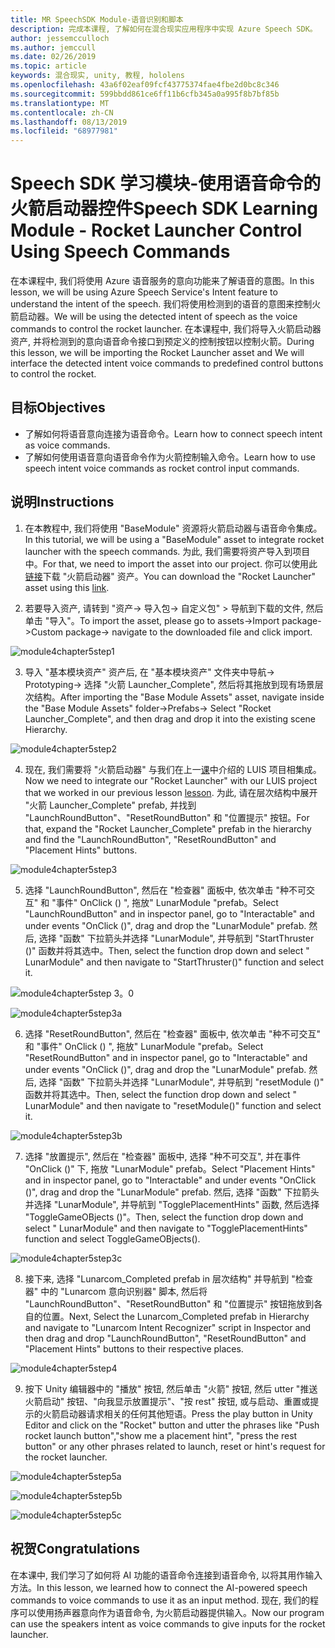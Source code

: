 ```yaml
---
title: MR SpeechSDK Module-语音识别和脚本
description: 完成本课程, 了解如何在混合现实应用程序中实现 Azure Speech SDK。
author: jessemcculloch
ms.author: jemccull
ms.date: 02/26/2019
ms.topic: article
keywords: 混合现实, unity, 教程, hololens
ms.openlocfilehash: 43a6f02eaf09fcf43775374fae4fbe2d0bc8c346
ms.sourcegitcommit: 599bbdd861ce6ff11b6cfb345a0a995f8b7bf85b
ms.translationtype: MT
ms.contentlocale: zh-CN
ms.lasthandoff: 08/13/2019
ms.locfileid: "68977981"
---
```

# <a name="speech-sdk-learning-module---rocket-launcher-control-using-speech-commands"></a><span data-ttu-id="ed179-104">Speech SDK 学习模块-使用语音命令的火箭启动器控件</span><span class="sxs-lookup"><span data-stu-id="ed179-104">Speech SDK Learning Module - Rocket Launcher Control Using Speech Commands</span></span>

<span data-ttu-id="ed179-105">在本课程中, 我们将使用 Azure 语音服务的意向功能来了解语音的意图。</span><span class="sxs-lookup"><span data-stu-id="ed179-105">In this lesson, we will be using Azure Speech Service's Intent feature to understand the intent of the speech.</span></span> <span data-ttu-id="ed179-106">我们将使用检测到的语音的意图来控制火箭启动器。</span><span class="sxs-lookup"><span data-stu-id="ed179-106">We will be using the detected intent of speech as the voice commands to control the rocket launcher.</span></span> <span data-ttu-id="ed179-107">在本课程中, 我们将导入火箭启动器资产, 并将检测到的意向语音命令接口到预定义的控制按钮以控制火箭。</span><span class="sxs-lookup"><span data-stu-id="ed179-107">During this lesson, we will be importing the Rocket Launcher asset and We will interface the detected intent voice commands to predefined control buttons to control the rocket.</span></span> 

## <a name="objectives"></a><span data-ttu-id="ed179-108">目标</span><span class="sxs-lookup"><span data-stu-id="ed179-108">Objectives</span></span>

- <span data-ttu-id="ed179-109">了解如何将语音意向连接为语音命令。</span><span class="sxs-lookup"><span data-stu-id="ed179-109">Learn how to connect speech intent as voice commands.</span></span>
- <span data-ttu-id="ed179-110">了解如何使用语音意向语音命令作为火箭控制输入命令。</span><span class="sxs-lookup"><span data-stu-id="ed179-110">Learn how to use speech intent voice commands as rocket control input commands.</span></span>

## <a name="instructions"></a><span data-ttu-id="ed179-111">说明</span><span class="sxs-lookup"><span data-stu-id="ed179-111">Instructions</span></span>
1. <span data-ttu-id="ed179-112">在本教程中, 我们将使用 "BaseModule" 资源将火箭启动器与语音命令集成。</span><span class="sxs-lookup"><span data-stu-id="ed179-112">In this tutorial, we will be using a "BaseModule" asset to integrate rocket launcher with the speech commands.</span></span> <span data-ttu-id="ed179-113">为此, 我们需要将资产导入到项目中。</span><span class="sxs-lookup"><span data-stu-id="ed179-113">For that, we need to import the asset into our project.</span></span> <span data-ttu-id="ed179-114">你可以使用此[链接](https://github.com/microsoft/MixedRealityLearning/releases/tag/1.2)下载 "火箭启动器" 资产。</span><span class="sxs-lookup"><span data-stu-id="ed179-114">You can download the "Rocket Launcher" asset using this [link](https://github.com/microsoft/MixedRealityLearning/releases/tag/1.2).</span></span> 

2. <span data-ttu-id="ed179-115">若要导入资产, 请转到 "资产-> 导入包-> 自定义包" > 导航到下载的文件, 然后单击 "导入"。</span><span class="sxs-lookup"><span data-stu-id="ed179-115">To import the asset, please go to assets->Import package->Custom package-> navigate to the downloaded file and click import.</span></span>

![module4chapter5step1](images/module4chapter5step1.PNG)

3. <span data-ttu-id="ed179-117">导入 "基本模块资产" 资产后, 在 "基本模块资产" 文件夹中导航-> Prototyping-> 选择 "火箭 Launcher_Complete", 然后将其拖放到现有场景层次结构。</span><span class="sxs-lookup"><span data-stu-id="ed179-117">After importing the  "Base Module Assets" asset, navigate inside the "Base Module Assets" folder->Prefabs-> Select "Rocket Launcher_Complete", and then drag and drop it into the existing scene Hierarchy.</span></span>

![module4chapter5step2](images/module4chapter5step2.PNG)

4. <span data-ttu-id="ed179-119">现在, 我们需要将 "火箭启动器" 与我们在上一[课](mrlearning-speechSDK-ch4.md)中介绍的 LUIS 项目相集成。</span><span class="sxs-lookup"><span data-stu-id="ed179-119">Now we need to integrate our "Rocket Launcher" with our LUIS project that we worked in our previous lesson [lesson](mrlearning-speechSDK-ch4.md).</span></span> <span data-ttu-id="ed179-120">为此, 请在层次结构中展开 "火箭 Launcher_Complete" prefab, 并找到 "LaunchRoundButton"、"ResetRoundButton" 和 "位置提示" 按钮。</span><span class="sxs-lookup"><span data-stu-id="ed179-120">For that, expand the "Rocket Launcher_Complete" prefab in the hierarchy and find the "LaunchRoundButton", "ResetRoundButton" and "Placement Hints" buttons.</span></span>

![module4chapter5step3](images/module4chapter5step3.PNG)

5. <span data-ttu-id="ed179-122">选择 "LaunchRoundButton", 然后在 "检查器" 面板中, 依次单击 "种不可交互" 和 "事件" OnClick () ", 拖放" LunarModule "prefab。</span><span class="sxs-lookup"><span data-stu-id="ed179-122">Select "LaunchRoundButton" and in inspector panel, go to "Interactable" and under events "OnClick ()", drag and drop the "LunarModule" prefab.</span></span> <span data-ttu-id="ed179-123">然后, 选择 "函数" 下拉箭头并选择 "LunarModule", 并导航到 "StartThruster ()" 函数并将其选中。</span><span class="sxs-lookup"><span data-stu-id="ed179-123">Then, select the function drop down and select " LunarModule" and then navigate to "StartThruster()" function and select it.</span></span>

![module4chapter5step 3。0](images/module4chapter5step3.0.PNG)

![module4chapter5step3a](images/module4chapter5step3a.PNG)

6. <span data-ttu-id="ed179-126">选择 "ResetRoundButton", 然后在 "检查器" 面板中, 依次单击 "种不可交互" 和 "事件" OnClick () ", 拖放" LunarModule "prefab。</span><span class="sxs-lookup"><span data-stu-id="ed179-126">Select "ResetRoundButton" and in inspector panel, go to "Interactable" and under events "OnClick ()", drag and drop the "LunarModule" prefab.</span></span> <span data-ttu-id="ed179-127">然后, 选择 "函数" 下拉箭头并选择 "LunarModule", 并导航到 "resetModule ()" 函数并将其选中。</span><span class="sxs-lookup"><span data-stu-id="ed179-127">Then, select the function drop down and select " LunarModule" and then navigate to "resetModule()" function and select it.</span></span>

![module4chapter5step3b](images/module4chapter5step3b.PNG)

7. <span data-ttu-id="ed179-129">选择 "放置提示", 然后在 "检查器" 面板中, 选择 "种不可交互", 并在事件 "OnClick ()" 下, 拖放 "LunarModule" prefab。</span><span class="sxs-lookup"><span data-stu-id="ed179-129">Select "Placement Hints" and in inspector panel, go to "Interactable" and under events "OnClick ()", drag and drop the "LunarModule" prefab.</span></span> <span data-ttu-id="ed179-130">然后, 选择 "函数" 下拉箭头并选择 "LunarModule", 并导航到 "TogglePlacementHints" 函数, 然后选择 "ToggleGameOBjects ()"。</span><span class="sxs-lookup"><span data-stu-id="ed179-130">Then, select the function drop down and select " LunarModule" and then navigate to "TogglePlacementHints" function and select ToggleGameOBjects().</span></span>

![module4chapter5step3c](images/module4chapter5step3c.PNG)

8.  <span data-ttu-id="ed179-132">接下来, 选择 "Lunarcom_Completed prefab in 层次结构" 并导航到 "检查器" 中的 "Lunarcom 意向识别器" 脚本, 然后将 "LaunchRoundButton"、"ResetRoundButton" 和 "位置提示" 按钮拖放到各自的位置。</span><span class="sxs-lookup"><span data-stu-id="ed179-132">Next, Select the Lunarcom_Completed prefab in Hierarchy and navigate to "Lunarcom Intent Recognizer" script in Inspector and then drag and drop  "LaunchRoundButton", "ResetRoundButton" and "Placement Hints" buttons to their respective places.</span></span>

![module4chapter5step4](images/module4chapter5step4.PNG)

9. <span data-ttu-id="ed179-134">按下 Unity 编辑器中的 "播放" 按钮, 然后单击 "火箭" 按钮, 然后 utter "推送火箭启动" 按钮、"向我显示放置提示"、"按 rest" 按钮, 或与启动、重置或提示的火箭启动器请求相关的任何其他短语。</span><span class="sxs-lookup"><span data-stu-id="ed179-134">Press the play button in Unity Editor and click on the "Rocket" button and utter the phrases like "Push rocket launch button","show me a placement hint", "press the rest button" or any other phrases related to launch, reset or hint's request for the rocket launcher.</span></span>

![module4chapter5step5a](images/module4chapter5step5a.PNG)

![module4chapter5step5b](images/module4chapter5step5b.PNG)

![module4chapter5step5c](images/module4chapter5step5c.PNG)

## <a name="congratulations"></a><span data-ttu-id="ed179-138">祝贺</span><span class="sxs-lookup"><span data-stu-id="ed179-138">Congratulations</span></span>

<span data-ttu-id="ed179-139">在本课中, 我们学习了如何将 AI 功能的语音命令连接到语音命令, 以将其用作输入方法。</span><span class="sxs-lookup"><span data-stu-id="ed179-139">In this lesson, we learned how to connect the AI-powered speech commands to voice commands to use it as an input method.</span></span> <span data-ttu-id="ed179-140">现在, 我们的程序可以使用扬声器意向作为语音命令, 为火箭启动器提供输入。</span><span class="sxs-lookup"><span data-stu-id="ed179-140">Now our program can use the speakers intent as voice commands to give inputs for the rocket launcher.</span></span>

